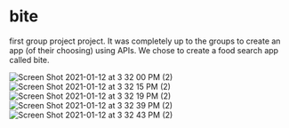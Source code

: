 # bite

first group project project. 
It was completely up to the groups to create an app (of their choosing) using APIs. We chose to create a food search app called bite.

![Screen Shot 2021-01-12 at 3 32 00 PM (2)](https://user-images.githubusercontent.com/71223784/104382949-44e7f780-54ec-11eb-8b01-a3ae981135ea.png)
![Screen Shot 2021-01-12 at 3 32 15 PM (2)](https://user-images.githubusercontent.com/71223784/104383074-73fe6900-54ec-11eb-8a0b-58e4476cdddb.png)
![Screen Shot 2021-01-12 at 3 32 19 PM (2)](https://user-images.githubusercontent.com/71223784/104383139-98f2dc00-54ec-11eb-88a4-4ddc66061bf4.png)
![Screen Shot 2021-01-12 at 3 32 39 PM (2)](https://user-images.githubusercontent.com/71223784/104383190-adcf6f80-54ec-11eb-852b-d2fe9b8f8c5a.png)
![Screen Shot 2021-01-12 at 3 32 43 PM (2)](https://user-images.githubusercontent.com/71223784/104383212-b88a0480-54ec-11eb-9edd-5b8ec7edfc44.png)
